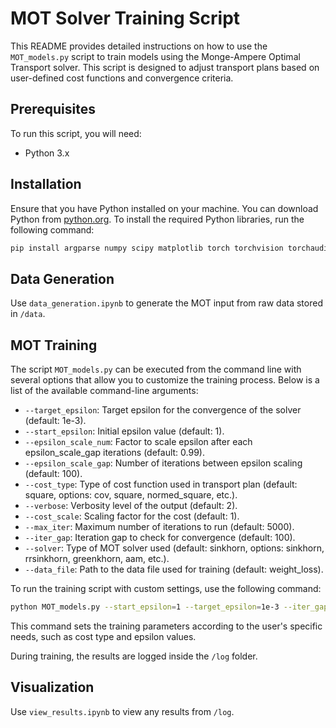 # MOT Solver Training Script

This README provides detailed instructions on how to use the `MOT_models.py` script to train models using the Monge-Ampere Optimal Transport solver. This script is designed to adjust transport plans based on user-defined cost functions and convergence criteria.

## Prerequisites

To run this script, you will need:
- Python 3.x

## Installation

Ensure that you have Python installed on your machine. You can download Python from [python.org](https://www.python.org/downloads/).
To install the required Python libraries, run the following command:

```bash
pip install argparse numpy scipy matplotlib torch torchvision torchaudio
```

## Data Generation
Use `data_generation.ipynb` to generate the MOT input from raw data stored in `/data`.

## MOT Training
The script `MOT_models.py` can be executed from the command line with several options that allow you to customize the training process. Below is a list of the available command-line arguments:

* `--target_epsilon`: Target epsilon for the convergence of the solver (default: 1e-3).
* `--start_epsilon`: Initial epsilon value (default: 1).
* `--epsilon_scale_num`: Factor to scale epsilon after each epsilon_scale_gap iterations (default: 0.99).
* `--epsilon_scale_gap`: Number of iterations between epsilon scaling (default: 100).
* `--cost_type`: Type of cost function used in transport plan (default: square, options: cov, square, normed_square, etc.).
* `--verbose`: Verbosity level of the output (default: 2).
* `--cost_scale`: Scaling factor for the cost (default: 1).
* `--max_iter`: Maximum number of iterations to run (default: 5000).
* `--iter_gap`: Iteration gap to check for convergence (default: 100).
* `--solver`: Type of MOT solver used (default: sinkhorn, options: sinkhorn, rrsinkhorn, greenkhorn, aam, etc.).
* `--data_file`: Path to the data file used for training (default: weight_loss).

To run the training script with custom settings, use the following command:

```bash
python MOT_models.py --start_epsilon=1 --target_epsilon=1e-3 --iter_gap=1 --epsilon_scale_num=0.99 --epsilon_scale_gap=5 --data_file=weight_loss --max_iter=5000 --cost_type=squared
```
This command sets the training parameters according to the user's specific needs, such as cost type and epsilon values.

During training, the results are logged inside the `/log` folder.

## Visualization
Use `view_results.ipynb` to view any results from `/log`.
